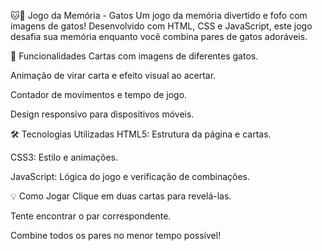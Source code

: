 🐱🧠 Jogo da Memória - Gatos
Um jogo da memória divertido e fofo com imagens de gatos! Desenvolvido com HTML, CSS e JavaScript, este jogo desafia sua memória enquanto você combina pares de gatos adoráveis.

🚀 Funcionalidades
Cartas com imagens de diferentes gatos.

Animação de virar carta e efeito visual ao acertar.

Contador de movimentos e tempo de jogo.

Design responsivo para dispositivos móveis.

🛠️ Tecnologias Utilizadas
HTML5: Estrutura da página e cartas.

CSS3: Estilo e animações.

JavaScript: Lógica do jogo e verificação de combinações.

💡 Como Jogar
Clique em duas cartas para revelá-las.

Tente encontrar o par correspondente.

Combine todos os pares no menor tempo possível!

